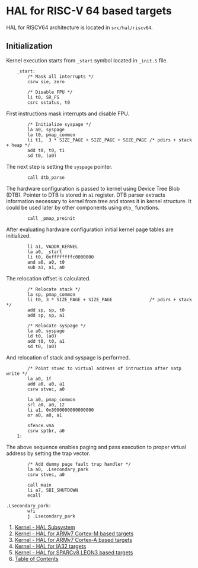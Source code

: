 # HAL for RISC-V 64 based targets

HAL for RISCV64 architecture is located in `src/hal/riscv64`.

## Initialization

Kernel execution starts from `_start` symbol located in `_init.S` file.

```assembler
    _start:
        /* Mask all interrupts */
        csrw sie, zero

        /* Disable FPU */
        li t0, SR_FS
        csrc sstatus, t0
```

First instructions mask interrupts and disable FPU.

```assembler
        /* Initialize syspage */
        la a0, syspage
        la t0, pmap_common
        li t1,  3 * SIZE_PAGE + SIZE_PAGE + SIZE_PAGE /* pdirs + stack + heap */
        add t0, t0, t1
        sd t0, (a0)
```

The next step is setting the `syspage` pointer.

```assembler
        call dtb_parse
```

The hardware configuration is passed to kernel using Device Tree Blob (DTB). Pointer to DTB is stored in `a1` register.
DTB parser extracts information necessary to kernel from tree and stores it in kernel structure. It could be used
later by other components using `dtb_` functions.

```assembler
        call _pmap_preinit
```

After evaluating hardware configuration initial kernel page tables are initialized.

```assembler
        li a1, VADDR_KERNEL
        la a0, _start
        li t0, 0xffffffffc0000000
        and a0, a0, t0
        sub a1, a1, a0
```

The relocation offset is calculated.

```assembler
        /* Relocate stack */
        la sp, pmap_common
        li t0, 3 * SIZE_PAGE + SIZE_PAGE              /* pdirs + stack */
        add sp, sp, t0
        add sp, sp, a1

        /* Relocate syspage */
        la a0, syspage
        ld t0, (a0)
        add t0, t0, a1
        sd t0, (a0)
```

And relocation of stack and syspage is performed.

```assembler
        /* Point stvec to virtual address of intruction after satp write */
        la a0, 1f
        add a0, a0, a1
        csrw stvec, a0

        la a0, pmap_common
        srl a0, a0, 12
        li a1, 0x8000000000000000
        or a0, a0, a1

        sfence.vma
        csrw sptbr, a0
    1:
```

The above sequence enables paging and pass execution to proper virtual address by setting the trap vector.

```assembler
        /* Add dummy page fault trap handler */
        la a0, .Lsecondary_park
        csrw stvec, a0

        call main
        li a7, SBI_SHUTDOWN
        ecall

.Lsecondary_park:
        wfi
        j .Lsecondary_park
```

1. [Kernel - HAL Subsystem](README.md)
2. [Kernel - HAL for ARMv7 Cortex-M based targets](armv7m.md)
3. [Kernel - HAL for ARMv7 Cortex-A based targets](armv7a.md)
4. [Kernel - HAL for IA32 targets](ia32.md)
5. [Kernel - HAL for SPARCv8 LEON3 based targets](sparcv8leon3.md)
6. [Table of Contents](../../README.md)

